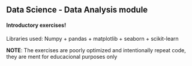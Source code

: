 ## Data Science - Data Analysis module
#### Introductory exercises!

Libraries used: Numpy + pandas + matplotlib + seaborn + scikit-learn

****NOTE****: The exercises are poorly optimized and intentionally repeat code, they are ment for educacional purposes only

